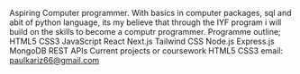 Aspiring Computer programmer. With basics in computer packages, sql and abit of python language, its my believe that through the IYF program i will build on the skills to become a computr programmer.
Programme outline; HTML5 CSS3 JavaScript React Next.js Tailwind CSS Node.js Express.js MongoDB REST APIs
Current projects or coursework HTML5 CSS3
email: paulkariz66@gmail.com
